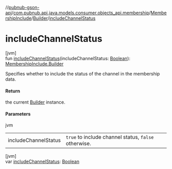 //[pubnub-gson-api](../../../../index.md)/[com.pubnub.api.java.models.consumer.objects_api.membership](../../index.md)/[MembershipInclude](../index.md)/[Builder](index.md)/[includeChannelStatus](include-channel-status.md)

# includeChannelStatus

[jvm]\
fun [includeChannelStatus](include-channel-status.md)(includeChannelStatus: [Boolean](https://kotlinlang.org/api/latest/jvm/stdlib/kotlin/-boolean/index.html)): [MembershipInclude.Builder](index.md)

Specifies whether to include the status of the channel in the membership data.

#### Return

the current [Builder](index.md) instance.

#### Parameters

jvm

| | |
|---|---|
| includeChannelStatus | `true` to include channel status, `false` otherwise. |

[jvm]\
var [includeChannelStatus](include-channel-status.md): [Boolean](https://kotlinlang.org/api/latest/jvm/stdlib/kotlin/-boolean/index.html)
